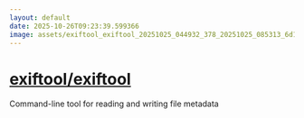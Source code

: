 ```yaml
---
layout: default
date: 2025-10-26T09:23:39.599366
image: assets/exiftool_exiftool_20251025_044932_378_20251025_085313_6d1089--20251025T105351832--cropped.png
---
```


# [exiftool/exiftool](https://github.com/exiftool/exiftool/)

Command-line tool for reading and writing file metadata
